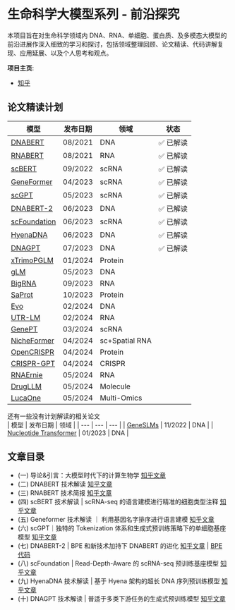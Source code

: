 # 生命科学大模型系列 - 前沿探究

本项目旨在对生命科学领域内 DNA、RNA、单细胞、蛋白质、及多模态大模型的前沿进展作深入细致的学习和探讨，包括领域整理回顾、论文精读、代码讲解复现、应用延展、以及个人思考和观点。  
  
**项目主页**: 
- [知乎](https://www.zhihu.com/column/c_1766789616634736640)


## 论文精读计划

| 模型 | 发布日期 | 领域 | 状态 |
| --- | --- | --- | --- |
| [DNABERT](https://academic.oup.com/bioinformatics/article/37/15/2112/6128680) | 08/2021 | DNA | :white_check_mark: 已解读 |
| [RNABERT](https://academic.oup.com/nargab/article/4/1/lqac012/6534363) | 08/2021 | RNA | :white_check_mark: 已解读 |
| [scBERT](https://www.nature.com/articles/s42256-022-00534-z) | 09/2022 | scRNA | :white_check_mark: 已解读 |
| [GeneFormer](https://www.nature.com/articles/s41586-023-06139-9) | 04/2023 | scRNA | :white_check_mark: 已解读 |
| [scGPT](https://www.nature.com/articles/s41592-024-02201-0) | 05/2023 | scRNA | :white_check_mark: 已解读 |
| [DNABERT-2](https://arxiv.org/abs/2306.15006) | 06/2023 | DNA | :white_check_mark: 已解读 |
| [scFoundation](https://www.biorxiv.org/content/10.1101/2023.05.29.542705v4) | 06/2023 | scRNA | :white_check_mark: 已解读 |
| [HyenaDNA](https://arxiv.org/abs/2306.15794) | 06/2023 | DNA | :white_check_mark: 已解读 |
| [DNAGPT](https://arxiv.org/abs/2307.05628) | 07/2023 | DNA | :white_check_mark: 已解读 |
| [xTrimoPGLM](https://arxiv.org/abs/2401.06199) | 01/2024 | Protein |
| [gLM](https://www.nature.com/articles/s41467-024-46947-9) | 05/2023 | DNA |
| [BigRNA](https://www.biorxiv.org/content/10.1101/2023.09.20.558508v1) | 09/2023 | RNA |
| [SaProt](https://www.biorxiv.org/content/10.1101/2023.10.01.560349v2) | 10/2023 | Protein |
| [Evo](https://www.biorxiv.org/content/10.1101/2024.02.27.582234v2) | 02/2024 | DNA |
| [UTR-LM](https://www.nature.com/articles/s42256-024-00823-9) | 02/2024 | RNA |
| [GenePT](https://www.biorxiv.org/content/10.1101/2023.10.16.562533v2) | 03/2024 | scRNA |
| [NicheFormer](https://www.biorxiv.org/content/10.1101/2024.04.15.589472v1) | 04/2024 | sc+Spatial RNA |
| [OpenCRISPR](https://www.biorxiv.org/content/10.1101/2024.04.22.590591v1) | 04/2024 | Protein |
| [CRISPR-GPT](https://arxiv.org/abs/2404.18021) | 04/2024 | CRISPR |
| [RNAErnie](https://www.nature.com/articles/s42256-024-00836-4) | 05/2024 | RNA |
| [DrugLLM](https://arxiv.org/abs/2405.06690) | 05/2024 | Molecule |
| [LucaOne](https://www.biorxiv.org/content/10.1101/2024.05.10.592927v1) | 05/2024 | Multi-Omics |


还有一些没有计划解读的相关论文  
| 模型 | 发布日期 | 领域 |
| --- | --- | --- |
| [GeneSLMs](https://www.biorxiv.org/content/10.1101/2022.10.10.511571v2) | 11/2022 | DNA |
| [Nucleotide Transformer](https://www.biorxiv.org/content/10.1101/2023.01.11.523679v3) | 01/2023 | DNA |


## 文章目录
- (一) 导论&引言：大模型时代下的计算生物学 [知乎文章](https://zhuanlan.zhihu.com/p/694454155)
- (二) DNABERT 技术解读 [知乎文章](https://zhuanlan.zhihu.com/p/695657992)
- (三) RNABERT 技术简报 [知乎文章](https://zhuanlan.zhihu.com/p/696708056)
- (四) scBERT 技术解读 | scRNA-seq 的语言建模进行精准的细胞类型注释 [知乎文章](https://zhuanlan.zhihu.com/p/698575648)
- (五) Geneformer 技术解读 ｜ 利用基因名字排序进行语言建模 [知乎文章](https://zhuanlan.zhihu.com/p/700679229)
- (六) scGPT｜独特的 Tokenization 体系和生成式预训练策略下的单细胞基座模型 [知乎文章](https://zhuanlan.zhihu.com/p/702698466)
- (七) DNABERT-2 | BPE 和新技术加持下 DNABERT 的进化 [知乎文章](https://zhuanlan.zhihu.com/p/704373114) | [BPE 代码](notebooks/DNABERT2_Tokenizer.ipynb)
- (八) scFoundation | Read-Depth-Aware 的 scRNA-seq 预训练基座模型 [知乎文章](https://zhuanlan.zhihu.com/p/706311907)
- (九) HyenaDNA 技术解读 | 基于 Hyena 架构的超长 DNA 序列预训练模型 [知乎文章](https://zhuanlan.zhihu.com/p/708848430)
- (十) DNAGPT 技术解读 | 普适于多类下游任务的生成式预训练模型 [知乎文章](https://zhuanlan.zhihu.com/p/714612874)

